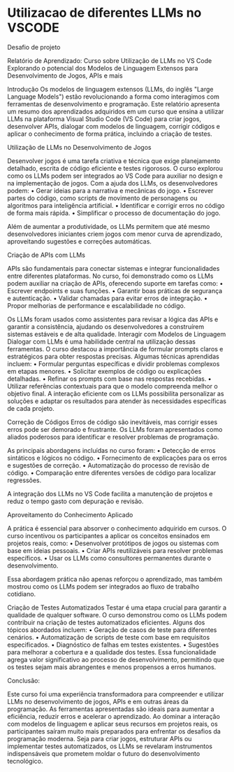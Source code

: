 #  Utilizacao de diferentes LLMs no VSCODE
Desafio de projeto

Relatório de Aprendizado: Curso sobre Utilização de LLMs no VS Code
Explorando o potencial dos Modelos de Linguagem Extensos para Desenvolvimento de Jogos, APIs e mais

Introdução
Os modelos de linguagem extensos (LLMs, do inglês "Large Language Models") estão revolucionando a forma como interagimos com ferramentas de desenvolvimento e programação. 
Este relatório apresenta um resumo dos aprendizados adquiridos em um curso que ensina a utilizar LLMs na plataforma Visual Studio Code (VS Code) para criar jogos, desenvolver APIs, dialogar com modelos de linguagem, corrigir códigos e aplicar o conhecimento de forma prática, incluindo a criação de testes.

Utilização de LLMs no Desenvolvimento de Jogos

Desenvolver jogos é uma tarefa criativa e técnica que exige planejamento detalhado, escrita de código eficiente e testes rigorosos. 
O curso explorou como os LLMs podem ser integrados ao VS Code para auxiliar no design e na implementação de jogos. Com a ajuda dos LLMs, os desenvolvedores podem:
•	Gerar ideias para a narrativa e mecânicas do jogo.
•	Escrever partes do código, como scripts de movimento de personagens ou algoritmos para inteligência artificial.
•	Identificar e corrigir erros no código de forma mais rápida.
•	Simplificar o processo de documentação do jogo.

Além de aumentar a produtividade, os LLMs permitem que até mesmo desenvolvedores iniciantes criem jogos com menor curva de aprendizado, aproveitando sugestões e correções automáticas.

Criação de APIs com LLMs

APIs são fundamentais para conectar sistemas e integrar funcionalidades entre diferentes plataformas. No curso, foi demonstrado como os LLMs podem auxiliar na criação de APIs, oferecendo suporte em tarefas como:
•	Escrever endpoints e suas funções.
•	Garantir boas práticas de segurança e autenticação.
•	Validar chamadas para evitar erros de integração.
•	Propor melhorias de performance e escalabilidade no código.

Os LLMs foram usados como assistentes para revisar a lógica das APIs e garantir a consistência, ajudando os desenvolvedores a construírem sistemas estáveis e de alta qualidade.
Interagir com Modelos de Linguagem
Dialogar com LLMs é uma habilidade central na utilização dessas ferramentas. O curso destacou a importância de formular prompts claros e estratégicos para obter respostas precisas. Algumas técnicas aprendidas incluem:
•	Formular perguntas específicas e dividir problemas complexos em etapas menores.
•	Solicitar exemplos de código ou explicações detalhadas.
•	Refinar os prompts com base nas respostas recebidas.
•	Utilizar referências contextuais para que o modelo compreenda melhor o objetivo final.
A interação eficiente com os LLMs possibilita personalizar as soluções e adaptar os resultados para atender às necessidades específicas de cada projeto.

Correção de Códigos
Erros de código são inevitáveis, mas corrigir esses erros pode ser demorado e frustrante. 
Os LLMs foram apresentados como aliados poderosos para identificar e resolver problemas de programação. 

As principais abordagens incluídas no curso foram:
•	Detecção de erros sintáticos e lógicos no código.
•	Fornecimento de explicações para os erros e sugestões de correção.
•	Automatização do processo de revisão de código.
•	Comparação entre diferentes versões de código para localizar regressões.

A integração dos LLMs no VS Code facilita a manutenção de projetos e reduz o tempo gasto com depuração e revisão.

Aproveitamento do Conhecimento Aplicado

A prática é essencial para absorver o conhecimento adquirido em cursos. O curso incentivou os participantes a aplicar os conceitos ensinados em projetos reais, como:
•	Desenvolver protótipos de jogos ou sistemas com base em ideias pessoais.
•	Criar APIs reutilizáveis para resolver problemas específicos.
•	Usar os LLMs como consultores permanentes durante o desenvolvimento.

Essa abordagem prática não apenas reforçou o aprendizado, mas também mostrou como os LLMs podem ser integrados ao fluxo de trabalho cotidiano.

Criação de Testes Automatizados
Testar é uma etapa crucial para garantir a qualidade de qualquer software. O curso demonstrou como os LLMs podem contribuir na criação de testes automatizados eficientes. Alguns dos tópicos abordados incluem:
•	Geração de casos de teste para diferentes cenários.
•	Automatização de scripts de teste com base em requisitos especificados.
•	Diagnóstico de falhas em testes existentes.
•	Sugestões para melhorar a cobertura e a qualidade dos testes.
Essa funcionalidade agrega valor significativo ao processo de desenvolvimento, permitindo que os testes sejam mais abrangentes e menos propensos a erros humanos.

Conclusão:

Este curso foi uma experiência transformadora para compreender e utilizar LLMs no desenvolvimento de jogos, APIs e em outras áreas da programação. As ferramentas apresentadas são ideais para aumentar a eficiência, reduzir erros e acelerar o aprendizado.
Ao dominar a interação com modelos de linguagem e aplicar seus recursos em projetos reais, os participantes saíram muito mais preparados para enfrentar os desafios da programação moderna. Seja para criar jogos, estruturar APIs ou implementar testes automatizados, os LLMs se revelaram instrumentos indispensáveis que prometem moldar o futuro do desenvolvimento tecnológico.

